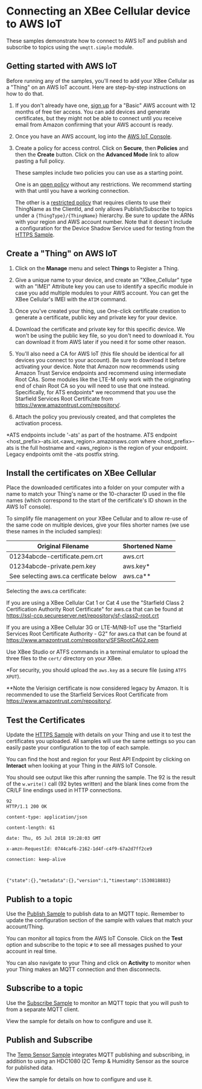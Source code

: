 Connecting an XBee Cellular device to AWS IoT
=============================================

These samples demonstrate how to connect to AWS IoT and publish and subscribe
to topics using the `umqtt.simple` module.


Getting started with AWS IoT
----------------------------

Before running any of the samples, you'll need to add your XBee Cellular as a
"Thing" on an AWS IoT account.  Here are step-by-step instructions on how to
do that.

1. If you don't already have one, [sign up] for a "Basic" AWS account with 12
   months of free tier access.  You can add devices and generate certificates,
   but they might not be able to connect until you receive email from Amazon
   confirming that your AWS account is ready.
   
2. Once you have an AWS account, log into the [AWS IoT Console].

3. Create a policy for access control.  Click on **Secure**, then **Policies**
   and then the **Create** button.  Click on the **Advanced Mode** link to
   allow pasting a full policy.

   These samples include two policies you can use as a starting point.

   One is an [open policy](./policy-open.json) without any restrictions.  We
   recommend starting with that until you have a working connection.
   
   The other is a [restricted policy](./policy-restricted.json) that requires
   clients to use their ThingName as the ClientId, and only allows
   Publish/Subscribe to topics under a `{ThingType}/{ThingName}` hierarchy.  Be
   sure to update the ARNs with your region and AWS account number.  Note that
   it doesn't include a configuration for the Device Shadow Service used for
   testing from the [HTTPS Sample](./aws-https.py).

[sign up]: https://portal.aws.amazon.com/billing/signup#/start
[AWS IoT Console]: https://console.aws.amazon.com/iot/home


Create a "Thing" on AWS IoT
---------------------------
1. Click on the **Manage** menu and select **Things** to Register a Thing.

2. Give a unique name to your device, and create an "XBee_Cellular" type
   with an "IMEI" Attribute key you can use to identify a specific module
   in case you add multiple modules to your AWS account.  You can get the
   XBee Cellular's IMEI with the `ATIM` command.

3. Once you've created your thing, use One-click certificate creation to
   generate a certificate, public key and private key for your device.

4. Download the certificate and private key for this specific device.  We
   won't be using the public key file, so you don't need to download it.
   You can download it from AWS later if you need it for some other reason.

5. You'll also need a CA for AWS IoT (this file should be identical for all
   devices you connect to your account).  Be sure to download it before
   activating your device. Note that Amazon now recommends using Amazon
   Trust Service endpoints and recommend using intermediate Root CAs. 
   Some modules like the LTE-M only work with the originating end of chain 
   Root CA so you will need to use that one instead. Specifically, for ATS
   endpoints* we recommend that you use the Starfield Services Root Certificate
   from https://www.amazontrust.com/repository/.

6. Attach the policy you previously created, and that completes the activation
   process.
   
*ATS endpoints include '-ats' as part of the hostname. ATS endpoint
<host_prefix>-ats.iot.<aws_region>.amazonaws.com where <host_prefix>-ats is 
the full hostname and <aws_region> is the region of your endpoint. Legacy
endpoints omit the -ats postfix string.


Install the certificates on XBee Cellular
-----------------------------------------
Place the downloaded certificates into a folder on your computer with a name
to match your Thing's name or the 10-character ID used in the file names (which
correspond to the start of the certificate's ID shown in the AWS IoT console).

To simplify file management on your XBee Cellular and to allow re-use of the
same code on multiple devices, give your files shorter names (we use these
names in the included samples):




| Original Filename                                        | Shortened Name |
|----------------------------------------------------------|----------------|
| 01234abcde-certificate.pem.crt                                 | aws.crt  |
| 01234abcde-private.pem.key                                     | aws.key* |
| See selecting aws.ca certficate below                          | aws.ca** |


Selecting the aws.ca certificate:

If you are using a XBee Cellular Cat 1 or Cat 4 use the
"Starfield Class 2 Certification Authority Root Certificate" for aws.ca
that can be found at
https://ssl-ccp.secureserver.net/repository/sf-class2-root.crt

If you are using a XBee Cellular 3G or LTE-M/NB-IoT use the
"Starfield Services Root Certificate Authority - G2" for aws.ca
that can be found at
https://www.amazontrust.com/repository/SFSRootCAG2.pem



Use XBee Studio or ATFS commands in a terminal emulator to upload the three
files to the `cert/` directory on your XBee.

*For security, you should upload the `aws.key` as a secure file (using
`ATFS XPUT`).

**Note the Verisign certificate is now considered legacy by Amazon. It is
recommended to use the Starfield Services Root Certificate from 
https://www.amazontrust.com/repository/.


Test the Certificates
---------------------
Update the [HTTPS Sample](aws_https/main.py) with details on your Thing and use
it to test the certificates you uploaded.  All samples will use the same
settings so you can easily paste your configuration to the top of each sample.

You can find the host and region for your Rest API Endpoint by clicking on
**Interact** when looking at your Thing in the AWS IoT Console.

You should see output like this after running the sample.  The 92 is the
result of the `w.write()` call (92 bytes written) and the blank lines come
from the CR/LF line endings used in HTTP connections.

```
92
HTTP/1.1 200 OK
 
content-type: application/json
 
content-length: 61
 
date: Thu, 05 Jul 2018 19:28:03 GMT
 
x-amzn-RequestId: 0744caf6-2162-1d4f-c4f9-67a2d7ff2ce9
 
connection: keep-alive
 
 
 
{"state":{},"metadata":{},"version":1,"timestamp":1530818883}
```


Publish to a topic
------------------
Use the [Publish Sample](aws_publish/main.py) to publish data to an MQTT topic.
Remember to update the configuration section of the sample with values that
match your account/Thing.

You can monitor all topics from the AWS IoT Console.  Click on the **Test**
option and subscribe to the topic `#` to see all messages pushed to your
account in real time.

You can also navigate to your Thing and click on **Activity** to monitor when
your Thing makes an MQTT connection and then disconnects.


Subscribe to a topic
--------------------
Use the [Subscribe Sample](aws_subscribe/main.py) to monitor an MQTT topic that
you will push to from a separate MQTT client.

View the sample for details on how to configure and use it.


Publish and Subscribe
---------------------
The [Temp Sensor Sample](aws_temp_sensor/main.py) integrates MQTT publishing
and subscribing, in addition to using an HDC1080 I2C Temp & Humidity Sensor as
the source for published data.

View the sample for details on how to configure and use it.
